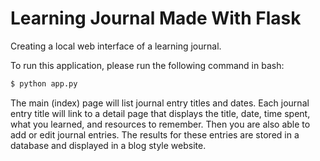 # Learning Journal Made With Flask

Creating a local web interface of a learning journal. 

To run this application, please run the following command in bash:

```bash
$ python app.py
```

The main (index) page will list journal entry titles and dates. Each journal entry title will link to a detail page that displays the title, date, time spent, what you learned, and resources to remember. Then you are also able to add or edit journal entries. The results for these entries are stored in a database and displayed in a blog style website.